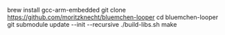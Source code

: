 brew install gcc-arm-embedded
git clone https://github.com/moritzknecht/bluemchen-looper
cd bluemchen-looper
git submodule update --init --recursive
./build-libs.sh
make